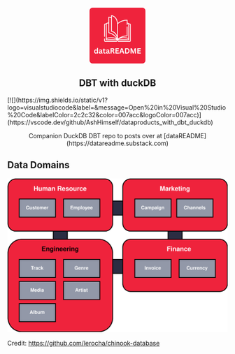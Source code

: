 <p align="center">
  <img src="logo.png" height="128">
  <h2 align="center">DBT with duckDB</h2>
  [![](https://img.shields.io/static/v1?logo=visualstudiocode&label=&message=Open%20in%20Visual%20Studio%20Code&labelColor=2c2c32&color=007acc&logoColor=007acc)](https://vscode.dev/github/AshHimself/dataproducts_with_dbt_duckdb)

  <p align="center">Companion DuckDB DBT repo to posts over at [dataREADME](https://datareadme.substack.com)<p>


## Data Domains

![alt text](data_domains.svg)

Credit: https://github.com/lerocha/chinook-database
